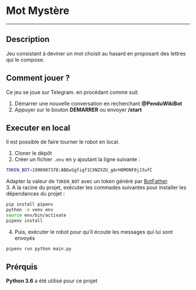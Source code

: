 # Mot Mystère

---

## Description
Jeu consistant à deviner un mot choisit au hasard en proposant des lettres qui le compose. 

## Comment jouer ?
Ce jeu se joue sur Telegram. en procédant comme suit.
1. Démarrer une nouvelle conversation en recherchant **@PenduWikiBot**
2. Appuyer sur le bouton **DEMARRER** ou envoyer **/start**

## Executer en local
Il est possible de faire tourner le robot en local.
1. Cloner le dépôt
2. Créer un fichier `.env` en y ajoutant la ligne suivante :
```bash
TOKEN_BOT=1998987378:ABEwSgfigf1CXNZXZU_gArH0MONF0jJ3ufC
```
Adapter la valeur de `TOKEN_BOT` avec un token généré par [BotFather](https://core.telegram.org/bots).   
3. A la racine du projet, exécuter les commades suivantes pour installer les dépendances du projet :
```bash
pip install pipenv
python -m venv env
source env/bin/activate
pipenv install
```
4. Puis, exécuter le robot pour qu'il écoute les messages qui lui sont envoyés
```bash
pipenv run python main.py
```

## Prérquis
**Python 3.6** a été utilisé pour ce projet